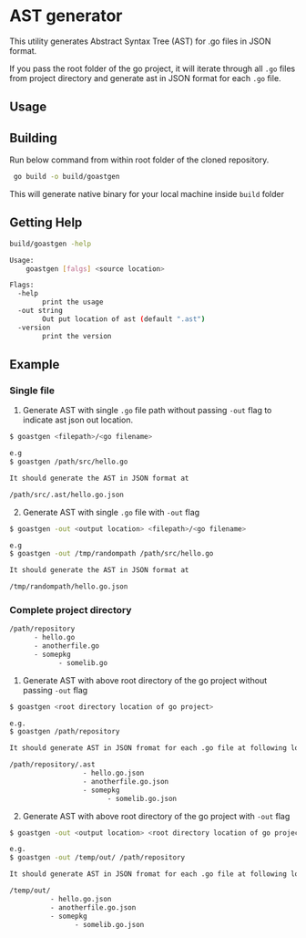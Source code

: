 # AST generator

This utility generates Abstract Syntax Tree (AST) for .go files in JSON format. 

If you pass the root folder of the go project, it will iterate through all `.go` files from project directory 
and generate ast in JSON format for each `.go` file.

## Usage

## Building

Run below command from within root folder of the cloned repository.

```bash
 go build -o build/goastgen
```

This will generate native binary for your local machine inside `build` folder

## Getting Help

```bash
build/goastgen -help

Usage:
	goastgen [falgs] <source location>

Flags:
  -help
    	print the usage
  -out string
    	Out put location of ast (default ".ast")
  -version
    	print the version
```

## Example

### Single file
1. Generate AST with single `.go` file path without passing `-out` flag to indicate ast json out location.

```bash
$ goastgen <filepath>/<go filename>

e.g
$ goastgen /path/src/hello.go 

It should generate the AST in JSON format at 

/path/src/.ast/hello.go.json
```

2. Generate AST with single `.go` file with `-out` flag 

```bash
$ goastgen -out <output location> <filepath>/<go filename>

e.g
$ goastgen -out /tmp/randompath /path/src/hello.go 

It should generate the AST in JSON format at 

/tmp/randompath/hello.go.json
```

### Complete project directory

```bash
/path/repository
      - hello.go
      - anotherfile.go
      - somepkg
            - somelib.go
```
1. Generate AST with above root directory of the go project without passing `-out` flag
```bash
$ goastgen <root directory location of go project>

e.g.
$ goastgen /path/repository

It should generate AST in JSON fromat for each .go file at following location

/path/repository/.ast
                  - hello.go.json
                  - anotherfile.go.json
                  - somepkg
                        - somelib.go.json      
```

2. Generate AST with above root directory of the go project with `-out` flag

```bash
$ goastgen -out <output location> <root directory location of go project> 

e.g.
$ goastgen -out /temp/out/ /path/repository

It should generate AST in JSON fromat for each .go file at following location

/temp/out/
          - hello.go.json
          - anotherfile.go.json
          - somepkg
                - somelib.go.json      
```